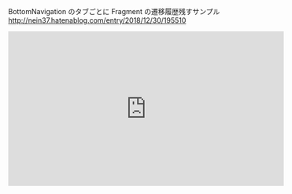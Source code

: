 BottomNavigation のタブごとに Fragment の遷移履歴残すサンプル
http://nein37.hatenablog.com/entry/2018/12/30/195510

<iframe width="560" height="315" src="https://www.youtube.com/embed/yDKvGodoWy0" frameborder="0" allow="accelerometer; autoplay; encrypted-media; gyroscope; picture-in-picture" allowfullscreen></iframe>
